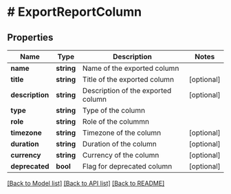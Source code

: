 # # ExportReportColumn

## Properties

Name | Type | Description | Notes
------------ | ------------- | ------------- | -------------
**name** | **string** | Name of the exported column |
**title** | **string** | Title of the exported column | [optional]
**description** | **string** | Description of the exported column | [optional]
**type** | **string** | Type of the column |
**role** | **string** | Role of the colummn |
**timezone** | **string** | Timezone of the column | [optional]
**duration** | **string** | Duration of the column | [optional]
**currency** | **string** | Currency of the column | [optional]
**deprecated** | **bool** | Flag for deprecated column | [optional]

[[Back to Model list]](../../README.md#models) [[Back to API list]](../../README.md#endpoints) [[Back to README]](../../README.md)
